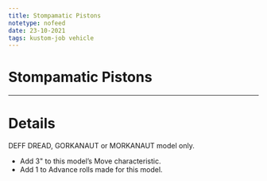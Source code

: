 ```yaml
---
title: Stompamatic Pistons
notetype: nofeed
date: 23-10-2021
tags: kustom-job vehicle
---
```


# Stompamatic Pistons

---

# Details

DEFF DREAD, GORKANAUT or MORKANAUT model only.  
-   Add 3" to this model’s Move characteristic.
-   Add 1 to Advance rolls made for this model.